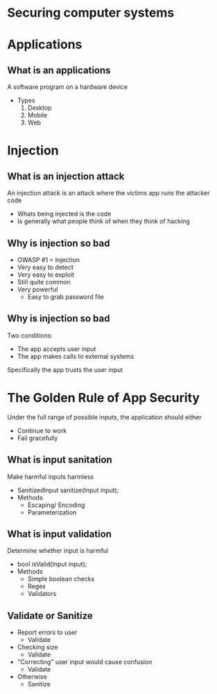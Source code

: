Securing computer systems
======================

# Applications
## What is an applications
A software program on a hardware device
* Types
  1. Desktop
  1. Mobile
  1. Web

# Injection
## What is an injection attack
An injection attack is an attack where the victims app runs the attacker code
* Whats being injected is the code
* Is generally what people think of when they think of hacking

## Why is injection so bad
* OWASP #1 = Injection
* Very easy to detect
* Very easy to exploit
* Still quite common
* Very powerful
  * Easy to grab password file

## Why is injection so bad
Two conditions:
* The app accepts user input
* The app makes calls to external systems

Specifically the app trusts the user input

# The Golden Rule of App Security
Under the full range of possible inputs, the application should either
* Continue to work
* Fail gracefully

## What is input sanitation
Make harmful inputs harmless
* SanitizedInput sanitize(Input input);
* Methods
  * Escaping/ Encoding
  * Parameterization

## What is input validation
Determine whether input is harmful
* bool isValid(Input input);
* Methods
  * Simple boolean checks
  * Regex
  * Validators

## Validate or Sanitize
* Report errors to user
  * Validate
* Checking size
  * Validate
* "Correcting" user input would cause confusion
  * Validate
* Otherwise
  * Sanitize
